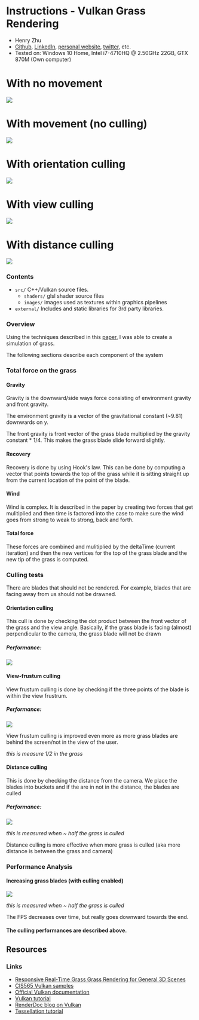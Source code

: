Instructions - Vulkan Grass Rendering
========================

* Henry Zhu
* [Github](https://github.com/Maknee), [LinkedIn](https://www.linkedin.com/in/henry-zhu-347233121/), [personal website](https://maknee.github.io/), [twitter](https://twitter.com/maknees1), etc.
* Tested on: Windows 10 Home, Intel i7-4710HQ @ 2.50GHz 22GB, GTX 870M (Own computer)

# With no movement
![](everything.gif)

# With movement (no culling)
![](mov.gif)

# With orientation culling
![](orientationcull.gif)

# With view culling
![](viewcull.gif)

# With distance culling
![](distancecull.gif)

### Contents

* `src/` C++/Vulkan source files.
  * `shaders/` glsl shader source files
  * `images/` images used as textures within graphics pipelines
* `external/` Includes and static libraries for 3rd party libraries.

### Overview

Using the techniques described in this [paper](https://www.cg.tuwien.ac.at/research/publications/2017/JAHRMANN-2017-RRTG/JAHRMANN-2017-RRTG-draft.pdf), I was able to create a simulation of grass. 

The following sections describe each component of the system

### Total force on the grass

#### Gravity

Gravity is the downward/side ways force consisting of environment gravity and front gravity.

The environment gravity is a vector of the gravitational constant (~9.81) downwards on y.

The front gravity is front vector of the grass blade multiplied by the gravity constant * 1/4. This makes the grass blade slide forward slightly.

#### Recovery

Recovery is done by using Hook's law. This can be done by computing a vector that points towards the top of the grass while it is sitting straight up from the current location of the point of the blade.

#### Wind

Wind is complex. It is described in the paper by creating two forces that get mulitiplied and then time is factored into the case to make sure the wind goes from strong to weak to strong, back and forth.

#### Total force

These forces are combined and mulitiplied by the deltaTime (current iteration) and then the new vertices for the top of the grass blade and the new tip of the grass is computed.

### Culling tests

There are blades that should not be rendered. For example, blades that are facing away from us should not be drawned.

#### Orientation culling

This cull is done by checking the dot product between the front vector of the grass and the view angle. Basically, if the grass blade is facing (almost) perpendicular to the camera, the grass blade will not be drawn

##### Performance:

![](orientation_per.png)

#### View-frustum culling

View frustum culling is done by checking if the three points of the blade is within the view frustrum.

##### Performance:

![](view_per.png)

View frustum culling is improved even more as more grass blades are behind the screen/not in the view of the user.

*this is measure 1/2 in the grass*

#### Distance culling

This is done by checking the distance from the camera. We place the blades into buckets and if the are in not in the distance, the blades are culled 

##### Performance:

![](distance_per.png)

*this is measured when ~ half the grass is culled*

Distance culling is more effective when more grass is culled (aka more distance is between the grass and camera)

### Performance Analysis

#### Increasing grass blades (with culling enabled)

![](grass_per.png)

*this is measured when ~ half the grass is culled*

The FPS decreases over time, but really goes downward towards the end.

#### The culling performances are described above.

## Resources

### Links

* [Responsive Real-Time Grass Grass Rendering for General 3D Scenes](https://www.cg.tuwien.ac.at/research/publications/2017/JAHRMANN-2017-RRTG/JAHRMANN-2017-RRTG-draft.pdf)
* [CIS565 Vulkan samples](https://github.com/CIS565-Fall-2018/Vulkan-Samples)
* [Official Vulkan documentation](https://www.khronos.org/registry/vulkan/)
* [Vulkan tutorial](https://vulkan-tutorial.com/)
* [RenderDoc blog on Vulkan](https://renderdoc.org/vulkan-in-30-minutes.html)
* [Tessellation tutorial](http://in2gpu.com/2014/07/12/tessellation-tutorial-opengl-4-3/)

